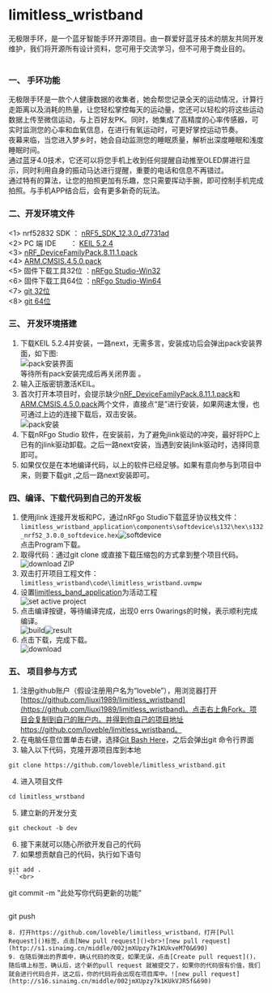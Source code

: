 # limitless_wristband
无极限手环，是一个蓝牙智能手环开源项目。由一群爱好蓝牙技术的朋友共同开发维护，我们将开源所有设计资料，您可用于交流学习，但不可用于商业目的。<br><br>

### 一、 手环功能
无极限手环是一款个人健康数据的收集者，她会帮您记录全天的运动情况，计算行走距离以及消耗的热量，让您轻松掌控每天的运动量，您还可以轻松的将这些运动数据上传至微信运动，与上百好友PK。同时，她集成了高精度的心率传感器，可实时监测您的心率和血氧信息，在进行有氧运动时，可更好掌控运动节奏。<br>夜幕来临，当您进入梦乡时，她会自动监测您的睡眠质量，解析出深度睡眠和浅度睡眠时间。<br>通过蓝牙4.0技术，它还可以将您手机上收到任何提醒自动推至OLED屏进行显示，同时利用自身的振动马达进行提醒，重要的电话和信息不再错过。<br>通过特有的算法，让您的拍照更加有乐趣，您只需要挥动手腕，即可控制手机完成拍照。与手机APP结合后，会有更多新奇的玩法。<br>
### 二、开发环境文件
<1> nrf52832 SDK     ： [nRF5_SDK_12.3.0_d7731ad](http://developer.nordicsemi.com/nRF5_SDK/nRF5_SDK_v12.x.x/nRF5_SDK_12.3.0_d7731ad.zip)<br>
<2> PC 端 IDE        ： [KEIL 5.2.4](https://pan.baidu.com/s/1dFnHzGl?errno=0&errmsg=Auth%20Login%20Sucess&&bduss=&ssnerror=0&traceid=)<br>
<3> [nRF_DeviceFamilyPack.8.11.1.pack](http://developer.nordicsemi.com/nRF5_SDK/pieces/nRF_DeviceFamilyPack/NordicSemiconductor.nRF_DeviceFamilyPack.8.11.1.pack)<br>
<4> [ARM.CMSIS.4.5.0.pack](https://pan.baidu.com/s/1BWcbPdipPgTnwZpKOq-AtQ)<br>
<5> 固件下载工具32位 ：[nRFgo Studio-Win32](http://www.nordicsemi.com/eng/nordic/download_resource/22286/65/59520294/30244)<br>
<6> 固件下载工具64位 ：[nRFgo Studio-Win64](http://www.nordicsemi.com/eng/nordic/download_resource/14964/69/47337491/2447)<br>
<7> [git 32位 ](https://github.com/git-for-windows/git/releases/download/v2.16.2.windows.1/Git-2.16.2-32-bit.exe)<br>
<8> [git 64位 ](https://github.com/git-for-windows/git/releases/download/v2.16.2.windows.1/Git-2.16.2-64-bit.exe)<br>
### 三、 开发环境搭建
1. 下载KEIL 5.2.4并安装，一路next，无需多言，安装成功后会弹出pack安装界面，如下图:<br>![pack安装界面](http://s6.sinaimg.cn/middle/002jmXUpzy7jUUiQTJjd5&690)<br>等待所有pack安装完成后再关闭界面 。
2. 输入正版密钥激活KEIL。
3. 首次打开本项目时，会提示缺少[nRF_DeviceFamilyPack.8.11.1.pack]()和[ARM.CMSIS.4.5.0.pack]()两个文件，直接点“是”进行安装，如果网速太慢，也可通过上边的连接下载后，双击安装。<br>![pack安装](http://s2.sinaimg.cn/middle/002jmXUpzy7jUUiQBSFd1&690)
4. 下载nRFgo Studio 软件，在安装前，为了避免jlink驱动的冲突，最好将PC上已有的jlink驱动卸载。之后一路next安装，当遇到安装jlink驱动时，选择同意即可。
5. 如果仅仅是在本地编译代码，以上的软件已经足够。如果有意向参与到项目中来，则要下载git ,之后一路next安装即可。<br>

### 四、编译、下载代码到自己的开发板
1. 使用jlink 连接开发板和PC，通过nRFgo Studio下载蓝牙协议栈文件：<br>`limitless_wristband_application\components\softdevice\s132\hex\s132_nrf52_3.0.0_softdevice.hex`![softdevice](http://s14.sinaimg.cn/middle/002jmXUpzy7k1cui38x2d&690) <br>点击Program下载。<br>
2. 取得代码：通过git clone 或直接下载压缩包的方式拿到整个项目代码。<br>![download ZIP](http://s4.sinaimg.cn/middle/002jmXUpzy7k17WdkSn13&690)<br>
2. 双击打开项目工程文件：`limitless_wristband\code\limitless_wristband.uvmpw`<br>
3. 设置[limitless_band_application]()为活动工程<br>![set active project](http://s7.sinaimg.cn/middle/002jmXUpzy7k1averaK86&690)<br>
4. 点击编译按键，等待编译完成，出现0 errs 0warings的时候，表示顺利完成编译。<br>![build](http://s2.sinaimg.cn/middle/002jmXUpzy7k1avgpLr51&690)![result](http://s8.sinaimg.cn/middle/002jmXUpzy7k1av8ERN57&690)<br>
5. 点击下载，完成下载。<br>![download](http://s11.sinaimg.cn/middle/002jmXUpzy7k1d8VBdE3a&690)<br>
### 五、 项目参与方式
1. 注册github账户（假设注册用户名为“loveble”），用浏览器打开[https://github.com/liuxi1989/limitless_wristband](https://github.com/liuxi1989/limitless_wristband)。点击右上角Fork。项目会复制到自己的账户内。并得到你自己的项目地址https://github.com/loveble/limitless_wristband。
2. 在电脑任意位置单击右键，选择[Git Bash Here]()，之后会弹出git 命令行界面
3. 输入以下代码，克隆开源项目库到本地<br>
```
git clone https://github.com/loveble/limitless_wristband.git
```
4. 进入项目文件<br>
```
cd limitless_wrstband
```
5. 建立新的开发分支<br>
```
git checkout -b dev
```
6. 接下来就可以随心所欲开发自己的代码<br>
7. 如果想贡献自己的代码，执行如下语句<br>
```
git add .
```<br>
```
git commit -m "此处写你代码更新的功能"
```<br>
```
git push
```
8. 打开https://github.com/loveble/limitless_wristband，打开[Pull Request]()标签，点击[New pull request]()<br>![new pull request](http://s1.sinaimg.cn/middle/002jmXUpzy7k1KUkveM70&690)
9. 在随后弹出的界面中，确认代码的改变，如果无误，点击[Create pull request]()，随后填上标签，确认后，这个新的pull request 就被提交了，如果你的代码很有价值，我们就会进行代码合并，这之后，你的代码将会出现在项目库中。![new pull request](http://s16.sinaimg.cn/middle/002jmXUpzy7k1KUkVJR5f&690)